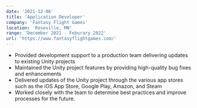 ```yaml
---
date: '2021-12-06'
title: 'Application Developer'
company: 'Fantasy Flight Games'
location: 'Roseville, MN'
range: 'December 2021 - Feburary 2022'
url: 'https://www.fantasyflightgames.com/'
---
```


- Provided development support to a production team delivering updates to existing Unity projects
- Maintained the Unity project features by providing high-quality bug fixes and enhancements
- Delivered updates of the Unity project through the various app stores such as the iOS App Store, Google Play, Amazon, and Steam
- Worked closely with the team to determine best practices and improve processes for the future.
